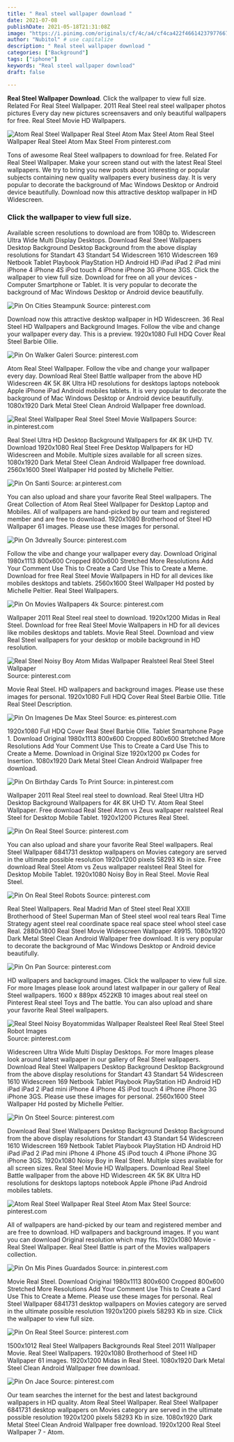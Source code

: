```yaml
---
title: " Real steel wallpaper download "
date: 2021-07-08
publishDate: 2021-05-18T21:31:08Z
image: "https://i.pinimg.com/originals/cf/4c/a4/cf4ca422f466142379776675bc17310e.jpg"
author: "Nubitol" # use capitalize
description: " Real steel wallpaper download "
categories: ["Background"]
tags: ["iphone"]
keywords: "Real steel wallpaper download"
draft: false

---
```



**Real Steel Wallpaper Download**. Click the wallpaper to view full size. Related For Real Steel Wallpaper. 2011 Real Steel real steel wallpaper photos pictures Every day new pictures screensavers and only beautiful wallpapers for free. Real Steel Movie HD Wallpapers.

![Atom Real Steel Wallpaper Real Steel Atom Max Steel](https://i.pinimg.com/originals/71/cf/df/71cfdf9f64e90622ddcf52aecdf8d11b.jpg "Atom Real Steel Wallpaper Real Steel Atom Max Steel")
Atom Real Steel Wallpaper Real Steel Atom Max Steel From pinterest.com


Tons of awesome Real Steel wallpapers to download for free. Related For Real Steel Wallpaper. Make your screen stand out with the latest Real Steel wallpapers. We try to bring you new posts about interesting or popular subjects containing new quality wallpapers every business day. It is very popular to decorate the background of Mac Windows Desktop or Android device beautifully. Download now this attractive desktop wallpaper in HD Widescreen.

### Click the wallpaper to view full size.

Available screen resolutions to download are from 1080p to. Widescreen Ultra Wide Multi Display Desktops. Download Real Steel Wallpapers Desktop Background Desktop Background from the above display resolutions for Standart 43 Standart 54 Widescreen 1610 Widescreen 169 Netbook Tablet Playbook PlayStation HD Android HD iPad iPad 2 iPad mini iPhone 4 iPhone 4S iPod touch 4 iPhone iPhone 3G iPhone 3GS. Click the wallpaper to view full size. Download for free on all your devices - Computer Smartphone or Tablet. It is very popular to decorate the background of Mac Windows Desktop or Android device beautifully.


![Pin On Cities Steampunk](https://i.pinimg.com/originals/c1/ab/34/c1ab34c15e3800a0616473c0f72a0127.jpg "Pin On Cities Steampunk")
Source: pinterest.com

Download now this attractive desktop wallpaper in HD Widescreen. 36 Real Steel HD Wallpapers and Background Images. Follow the vibe and change your wallpaper every day. This is a preview. 1920x1080 Full HDQ Cover Real Steel Barbie Ollie.

![Pin On Walker Galeri](https://i.pinimg.com/originals/75/9f/ef/759fefa1d5ab203887e0e4197284eff3.jpg "Pin On Walker Galeri")
Source: pinterest.com

Atom Real Steel Wallpaper. Follow the vibe and change your wallpaper every day. Download Real Steel Battle wallpaper from the above HD Widescreen 4K 5K 8K Ultra HD resolutions for desktops laptops notebook Apple iPhone iPad Android mobiles tablets. It is very popular to decorate the background of Mac Windows Desktop or Android device beautifully. 1080x1920 Dark Metal Steel Clean Android Wallpaper free download.

![Real Steel Wallpaper Real Steel Steel Movie Wallpapers](https://i.pinimg.com/originals/99/04/9f/99049faf511c57ea2836e09a2f49fe03.jpg "Real Steel Wallpaper Real Steel Steel Movie Wallpapers")
Source: in.pinterest.com

Real Steel Ultra HD Desktop Background Wallpapers for 4K 8K UHD TV. Download 1920x1080 Real Steel Free Desktop Wallpapers for HD Widescreen and Mobile. Multiple sizes available for all screen sizes. 1080x1920 Dark Metal Steel Clean Android Wallpaper free download. 2560x1600 Steel Wallpaper Hd posted by Michelle Peltier.

![Pin On Santi](https://i.pinimg.com/originals/c6/d5/0c/c6d50c1512abe642352183167434f3a6.jpg "Pin On Santi")
Source: ar.pinterest.com

You can also upload and share your favorite Real Steel wallpapers. The Great Collection of Atom Real Steel Wallpaper for Desktop Laptop and Mobiles. All of wallpapers are hand-picked by our team and registered member and are free to download. 1920x1080 Brotherhood of Steel HD Wallpaper 61 images. Please use these images for personal.

![Pin On 3dvreally](https://i.pinimg.com/originals/a8/e4/9c/a8e49cce5bac1ab76efcf3c683826a8f.jpg "Pin On 3dvreally")
Source: pinterest.com

Follow the vibe and change your wallpaper every day. Download Original 1980x1113 800x600 Cropped 800x600 Stretched More Resolutions Add Your Comment Use This to Create a Card Use This to Create a Meme. Download for free Real Steel Movie Wallpapers in HD for all devices like mobiles desktops and tablets. 2560x1600 Steel Wallpaper Hd posted by Michelle Peltier. Real Steel Wallpapers.

![Pin On Movies Wallpapers 4k](https://i.pinimg.com/originals/a6/bf/56/a6bf5663da0b6ca0137d9c302d8f1731.jpg "Pin On Movies Wallpapers 4k")
Source: pinterest.com

Wallpaper 2011 Real Steel real steel to download. 1920x1200 Midas in Real Steel. Download for free Real Steel Movie Wallpapers in HD for all devices like mobiles desktops and tablets. Movie Real Steel. Download and view Real Steel wallpapers for your desktop or mobile background in HD resolution.

![Real Steel Noisy Boy Atom Midas Wallpaper Realsteel Real Steel Steel Wallpaper](https://i.pinimg.com/originals/48/78/20/48782060823422e5143fe7a095cd3fef.jpg "Real Steel Noisy Boy Atom Midas Wallpaper Realsteel Real Steel Steel Wallpaper")
Source: pinterest.com

Movie Real Steel. HD wallpapers and background images. Please use these images for personal. 1920x1080 Full HDQ Cover Real Steel Barbie Ollie. Title Real Steel Description.

![Pin On Imagenes De Max Steel](https://i.pinimg.com/originals/eb/48/90/eb489010327c2127247440122f6f8411.jpg "Pin On Imagenes De Max Steel")
Source: es.pinterest.com

1920x1080 Full HDQ Cover Real Steel Barbie Ollie. Tablet Smartphone Page 1. Download Original 1980x1113 800x600 Cropped 800x600 Stretched More Resolutions Add Your Comment Use This to Create a Card Use This to Create a Meme. Download in Original Size 1920x1200 px Codes for Insertion. 1080x1920 Dark Metal Steel Clean Android Wallpaper free download.

![Pin On Birthday Cards To Print](https://i.pinimg.com/originals/4a/da/ae/4adaae1d9e02e11f1537b96363a295ca.jpg "Pin On Birthday Cards To Print")
Source: in.pinterest.com

Wallpaper 2011 Real Steel real steel to download. Real Steel Ultra HD Desktop Background Wallpapers for 4K 8K UHD TV. Atom Real Steel Wallpaper. Free download Real Steel Atom vs Zeus wallpaper realsteel Real Steel for Desktop Mobile Tablet. 1920x1200 Pictures Real Steel.

![Pin On Real Steel](https://i.pinimg.com/736x/c2/75/b7/c275b7f0c5303c3880d731b6975da515.jpg "Pin On Real Steel")
Source: pinterest.com

You can also upload and share your favorite Real Steel wallpapers. Real Steel Wallpaper 6841731 desktop wallpapers on Movies category are served in the ultimate possible resolution 1920x1200 pixels 58293 Kb in size. Free download Real Steel Atom vs Zeus wallpaper realsteel Real Steel for Desktop Mobile Tablet. 1920x1080 Noisy Boy in Real Steel. Movie Real Steel.

![Pin On Real Steel Robots](https://i.pinimg.com/originals/25/a1/a8/25a1a8ecafdca588deaa290777c2110f.jpg "Pin On Real Steel Robots")
Source: pinterest.com

Real Steel Wallpapers. Real Madrid Man of Steel steel Real XXIII Brotherhood of Steel Superman Man of Steel steel wool real tears Real Time Strategy agent steel real coordinate space real space steel whool steel case Real. 2880x1800 Real Steel Movie Widescreen Wallpaper 49915. 1080x1920 Dark Metal Steel Clean Android Wallpaper free download. It is very popular to decorate the background of Mac Windows Desktop or Android device beautifully.

![Pin On Pan](https://i.pinimg.com/originals/01/3c/eb/013cebb220eaf6e8545f1f65ffc29c2d.jpg "Pin On Pan")
Source: pinterest.com

HD wallpapers and background images. Click the wallpaper to view full size. For more Images please look around latest wallpaper in our gallery of Real Steel wallpapers. 1600 x 889px 4522KB 10 images about real steel on Pinterest Real steel Toys and The battle. You can also upload and share your favorite Real Steel wallpapers.

![Real Steel Noisy Boyatommidas Wallpaper Realsteel Reel Real Steel Steel Robot Images](https://i.pinimg.com/originals/4d/e1/43/4de14332642893df9d81b50ddc212a2a.jpg "Real Steel Noisy Boyatommidas Wallpaper Realsteel Reel Real Steel Steel Robot Images")
Source: pinterest.com

Widescreen Ultra Wide Multi Display Desktops. For more Images please look around latest wallpaper in our gallery of Real Steel wallpapers. Download Real Steel Wallpapers Desktop Background Desktop Background from the above display resolutions for Standart 43 Standart 54 Widescreen 1610 Widescreen 169 Netbook Tablet Playbook PlayStation HD Android HD iPad iPad 2 iPad mini iPhone 4 iPhone 4S iPod touch 4 iPhone iPhone 3G iPhone 3GS. Please use these images for personal. 2560x1600 Steel Wallpaper Hd posted by Michelle Peltier.

![Pin On Steel](https://i.pinimg.com/originals/3b/03/65/3b0365b8334da61af2d936cd50716fc8.jpg "Pin On Steel")
Source: pinterest.com

Download Real Steel Wallpapers Desktop Background Desktop Background from the above display resolutions for Standart 43 Standart 54 Widescreen 1610 Widescreen 169 Netbook Tablet Playbook PlayStation HD Android HD iPad iPad 2 iPad mini iPhone 4 iPhone 4S iPod touch 4 iPhone iPhone 3G iPhone 3GS. 1920x1080 Noisy Boy in Real Steel. Multiple sizes available for all screen sizes. Real Steel Movie HD Wallpapers. Download Real Steel Battle wallpaper from the above HD Widescreen 4K 5K 8K Ultra HD resolutions for desktops laptops notebook Apple iPhone iPad Android mobiles tablets.

![Atom Real Steel Wallpaper Real Steel Atom Max Steel](https://i.pinimg.com/originals/71/cf/df/71cfdf9f64e90622ddcf52aecdf8d11b.jpg "Atom Real Steel Wallpaper Real Steel Atom Max Steel")
Source: pinterest.com

All of wallpapers are hand-picked by our team and registered member and are free to download. HD wallpapers and background images. If you want you can download Original resolution which may fits. 1920x1080 Movie - Real Steel Wallpaper. Real Steel Battle is part of the Movies wallpapers collection.

![Pin On Mis Pines Guardados](https://i.pinimg.com/originals/a5/e5/94/a5e594ca9bf1b4a444f5a23a434541c6.jpg "Pin On Mis Pines Guardados")
Source: in.pinterest.com

Movie Real Steel. Download Original 1980x1113 800x600 Cropped 800x600 Stretched More Resolutions Add Your Comment Use This to Create a Card Use This to Create a Meme. Please use these images for personal. Real Steel Wallpaper 6841731 desktop wallpapers on Movies category are served in the ultimate possible resolution 1920x1200 pixels 58293 Kb in size. Click the wallpaper to view full size.

![Pin On Real Steel](https://i.pinimg.com/originals/4a/da/49/4ada491b8f22d6daa61767bc6fc6e39f.jpg "Pin On Real Steel")
Source: pinterest.com

1500x1012 Real Steel Wallpapers Backgrounds Real Steel 2011 Wallpaper Movie. Real Steel Wallpapers. 1920x1080 Brotherhood of Steel HD Wallpaper 61 images. 1920x1200 Midas in Real Steel. 1080x1920 Dark Metal Steel Clean Android Wallpaper free download.

![Pin On Jace](https://i.pinimg.com/originals/cf/4c/a4/cf4ca422f466142379776675bc17310e.jpg "Pin On Jace")
Source: pinterest.com

Our team searches the internet for the best and latest background wallpapers in HD quality. Atom Real Steel Wallpaper. Real Steel Wallpaper 6841731 desktop wallpapers on Movies category are served in the ultimate possible resolution 1920x1200 pixels 58293 Kb in size. 1080x1920 Dark Metal Steel Clean Android Wallpaper free download. 1920x1200 Real Steel Wallpaper 7 - Atom.


